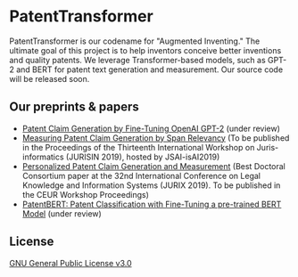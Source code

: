 
# PatentTransformer

PatentTransformer is our codename for "Augmented Inventing." The ultimate goal of this project is to help inventors conceive better inventions and quality patents. We leverage Transformer-based models, such as GPT-2 and BERT for patent text generation and measurement. Our source code will be released soon.

## Our preprints & papers

  * [Patent Claim Generation by Fine-Tuning OpenAI GPT-2](https://arxiv.org/abs/1907.02052) (under review)
  * [Measuring Patent Claim Generation by Span Relevancy](https://arxiv.org/abs/1908.09591) (To be published in the Proceedings of the Thirteenth International Workshop on Juris-informatics (JURISIN 2019), hosted by JSAI-isAI2019)
  * [Personalized Patent Claim Generation and Measurement](https://arxiv.org/abs/1912.03502) (Best Doctoral Consortium paper at the 32nd International Conference on Legal Knowledge and Information Systems (JURIX 2019). To be published in the CEUR Workshop Proceedings)
  * [PatentBERT: Patent Classification with Fine-Tuning a pre-trained BERT Model](https://arxiv.org/abs/1906.02124) (under review)

## License

[GNU General Public License v3.0](LICENSE)
